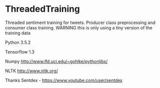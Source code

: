 # ThreadedTraining
Threaded sentiment training for tweets. Producer class preprocessing and consumer class training.
WARNING this is only using a tiny version of the training data

Python 3.5.2 

Tensorflow 1.3

Numpy http://www.lfd.uci.edu/~gohlke/pythonlibs/

NLTK http://www.nltk.org/

Thanks Sentdex - https://www.youtube.com/user/sentdex


